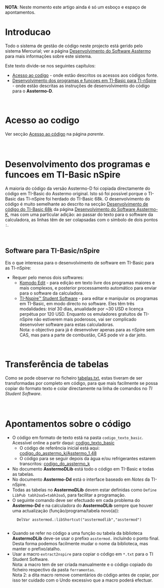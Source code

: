 

**NOTA**: Neste momento este artigo ainda é só um esboço e espaço de apontamentos.

# Introducao
Todo o sistema de gestão de código neste projecto está gerido pelo sistema Mercurial; ver a página [Desenvolvimento do Software Asstermo](DesenvolvimentoSoftware.md) para mais informações sobre este sistema.

Este texto divide-se nos seguintes capítulos:
  * [Acesso ao codigo](#Acesso_ao_codigo) - onde estão descritos os acessos aos códigos fonte.
  * [Desenvolvimento dos programas e funcoes em TI-Basic para TI-nSpire](#Desenvolvimento_dos_programas_e_funcoes_em_TI-Basic_para_TI-nSpire) - onde estão descritas as instruções de desenvolvimento do código para o **Asstermo-D**.

<br>
<h1>Acesso ao codigo</h1>
Ver secção <a href='DesenvolvimentoSoftware.md#Acesso_ao_codigo'>Acesso ao código</a> na página <i>parente</i>.<br>
<br>
<br>
<h1>Desenvolvimento dos programas e funcoes em TI-Basic nSpire</h1>
A maioria do código da versão Asstermo-D foi copiada directamente do código em TI-Basic do Asstermo original. Isto só foi possível porque o TI-Basic das TI-nSpire foi herdado do TI-Basic 68k. O desenvolvimento do código é muito semelhante ao descrito na secção <a href='DesenvolvimentoAsstermoK.md#Desenvolvimento_de_codigo_do_TI-Basic_68k'>Desenvolvimento de código do TI-Basic 68k</a> da página <a href='DesenvolvimentoAsstermoK.md'>Desenvolvimento do Software Asstermo-K</a>, mas com uma particular adição: ao passar do texto para o software da calculadora, as linhas têm de ser colapsadas com o símbolo de dois pontos <code>:</code>.<br>
<br>
<br>
<h2>Software para TI-Basic/nSpire</h2>
Eis o que interessa para o desenvolvimento de software em TI-Basic para as TI-nSpire:<br>
<ul><li>Requer pelo menos dois softwares:<br>
<ul><li><a href='http://www.activestate.com/komodo-edit'>Komodo Edit</a> - para edição em texto livre dos programas maiores e mais complexos, e posterior processamento automático para enviar para o software da calculadora.<br>
</li><li><a href='http://education.ti.com/educationportal/sites/US/productDetail/us_nspire_software.html'>TI-Nspire™ Student Software</a> - para editar e manipular os programas em TI-Basic, em modo directo no software. Eles têm três modalidades: <i>trial</i> 30 dias, anualidade por ~30 USD e licença perpétua por 120 USD. Enquanto os emuladores gratuitos de TI-nSpire não estiverem mais poderosos, vai ser complicado desenvolver software para estas calculadoras.<br>Nota: o objectivo para já é desenvolver apenas para as nSpire sem CAS, mas para a parte de combustão, CAS pode vir a dar jeito.</li></ul></li></ul>

<br>
<h1>Transferência de tabelas</h1>
Como se pode observar no ficheiro <a href='https://github.com/asstermo/D/tree/master/tabelas/tabelas.txt?repo=d'>tabelas.txt</a>, estas tiveram de ser transformadas por completo em código, para que mais facilmente se possa copiar do formato texto e colar directamente na linha de comandos no <i>TI Student Software</i>.<br>
<br>
<br>
<h1>Apontamentos sobre o código</h1>
<ul><li>O código em formato de texto está na pasta <code>codigo_texto_basic</code>. Acessível online a partir daqui: <a href='https://github.com/asstermo/D/tree/master/codigo_texto_basic'>codigo_texto_basic</a>
<ul><li>O código de referência inicial está aqui: <a href='https://github.com/asstermo/D/tree/master/codigo_do_asstermo_k/Asstermo_1.48'>codigo_do_asstermo_k/Asstermo_1.48</a>
</li><li>O código para se seguir depois da água e/ou refrigerantes estarem transcritos: <a href='https://github.com/asstermo/D/tree/master/codigo_do_asstermo_k'>codigo_do_asstermo_k</a>
</li></ul></li><li>No documento <b>AsstermoDLib</b> está todo o código em TI-Basic e todas as tabelas.<br>
</li><li>No documento <b>Asstermo-Dd</b> está o interface baseado em <i>Notes</i> da TI-nSpire.<br>
</li><li>Todas as tabelas no <b>AsstermoDLib</b> devem estar definidas como <code>Define LibPub tabh2oa5=tabh2oa5</code>, para facilitar a programação.<br>
</li><li>O seguinte comando deve ser efectuado em cada problema do <b>Asstermo-Dd</b> e na calculadora do <b>AsstermoDLib</b> sempre que houver uma actualização (função/programa/tabela novo(a)):<br>
<pre><code>  DelVar asstermod.:libShortcut("asstermodlib","asstermod")<br>
</code></pre>
</li><li>Quando se refer no código a uma função ou tabela da biblioteca <b>AsstermoDLib</b> deve-se usar o prefixo <code>asstermod.</code> incluíndo o ponto final. Desta forma podemos facilmente mudar o nome da biblioteca, mas manter o prefixo/atalho.<br>
</li><li>Usar a macro <code>extract2nspire</code> para copiar o código em <code>*.txt</code> para o TI Student Software.<br>Nota: a macro tem de ser criada manualmente e o código copiado do ficheiro respectivo da pasta <code>ferramentas</code>.<br>Nota 2: a dita macro remove comentários do código antes de copiar, por isso ter cuidado com o Undo excessivo que a macro poderá efectuar.</li>
</ul>